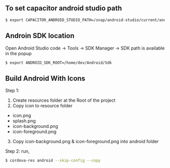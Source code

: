 ## To set capacitor android studio path

```bash
$ export CAPACITOR_ANDROID_STUDIO_PATH=/snap/android-studio/current/android-studio/bin/studio.sh
```

## Androin SDK location

Open Android Studio code -> Tools -> SDK Manager -> SDK path is available in the popup

```bash
$ export ANDROID_SDK_ROOT=/home/dev/Android/Sdk
```

## Build Android With Icons

Step 1: 

1. Create resources folder at the Root of the project
2. Copy icon to resource folder
  - icon.png
  - splash.png
  - icon-background.png
  - icon-foreground.png
3. Copy icon-background.png & icon-foreground.png into android folder

Step 2:
run,

```bash
$ cordova-res android --skip-config --copy
```
